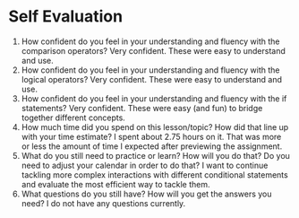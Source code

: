 # Self Evaluation

1. How confident do you feel in your understanding and fluency with the comparison operators?
Very confident. These were easy to understand and use.
1. How confident do you feel in your understanding and fluency with the logical operators?
Very confident. These were easy to understand and use.
1. How confident do you feel in your understanding and fluency with the if statements?
Very confident. These were easy (and fun) to bridge together different concepts.
1. How much time did you spend on this lesson/topic? How did that line up with your time estimate?
I spent about 2.75 hours on it. That was more or less the amount of time I expected after previewing the assignment.
1. What do you still need to practice or learn? How will you do that? Do you need to adjust your calendar in order to do that?
I want to continue tackling more complex interactions with different conditional statements and evaluate the most efficient way to tackle them.
1. What questions do you still have? How will you get the answers you need?
I do not have any questions currently.

